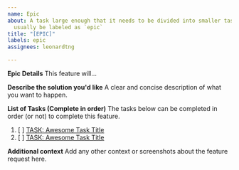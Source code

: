 ```yaml
---
name: Epic
about: A task large enough that it needs to be divided into smaller tasks. It will
  usually be labeled as `epic`
title: "[EPIC]"
labels: epic
assignees: leonardtng

---
```


**Epic Details**
This feature will...

**Describe the solution you'd like**
A clear and concise description of what you want to happen.

**List of Tasks (Complete in order)**
The tasks below can be completed in order (or not) to complete this feature.

1. [ ] [TASK: Awesome Task Title](https://github.com/leonardtng/Analysis/issues/1)
2. [ ] [TASK: Awesome Task Title](https://github.com/leonardtng/Analysis/issues/2)

**Additional context**
Add any other context or screenshots about the feature request here.
